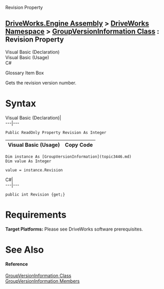 Revision Property   
  
[DriveWorks.Engine Assembly](topic2156.md) > [DriveWorks Namespace](topic2159.md) > [GroupVersionInformation Class](topic3446.md) : Revision Property  
---  
  
Visual Basic (Declaration)    
Visual Basic (Usage)    
C# 

Glossary Item Box

Gets the revision version number. 

# Syntax

Visual Basic (Declaration)|   
---|---  
      
    
    Public ReadOnly Property Revision As Integer  
  
Visual Basic (Usage)| Copy Code  
---|---  
      
    
    Dim instance As [GroupVersionInformation](topic3446.md)
    Dim value As Integer
     
    value = instance.Revision  
  
C#|   
---|---  
      
    
    public int Revision {get;}  
  
# Requirements

**Target Platforms:** Please see DriveWorks software prerequisites.

# See Also

#### Reference

[GroupVersionInformation Class](topic3446.md)   
[GroupVersionInformation Members](topic3447.md)


